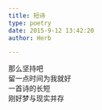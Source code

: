 ```yaml
---  
title: 短诗  
type: poetry  
date: 2015-9-12 13:42:20  
author: Herb  

---  
```

那么坚持吧    
留一点时间为我就好    
一首诗的长短    
刚好梦与现实并存